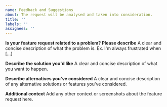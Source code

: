 ```yaml
---
name: Feedback and Suggestions
about: The request will be analysed and taken into consideration.
title: ''
labels: ''
assignees: ''
---
```


<!-- 👽 Feel free to add, modify or remove parts that are not related to your post. -->

**Is your feature request related to a problem? Please describe** A clear and concise description of what the problem is. Ex. I'm always frustrated when [...]

**Describe the solution you'd like** A clear and concise description of what you want to happen.

**Describe alternatives you've considered** A clear and concise description of any alternative solutions or features you've considered.

**Additional context** Add any other context or screenshots about the feature request here.
